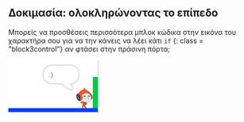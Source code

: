 ## Δοκιμασία: ολοκληρώνοντας το επίπεδο

Μπορείς να προσθέσεις περισσότερα μπλοκ κώδικα στην εικόνα του χαρακτήρα σου για να την κάνεις να λέει κάτι `if` {: class = "block3control"} αν φτάσει στην πράσινη πόρτα;

![στιγμιότυπο οθόνης](images/dodge-win.png)